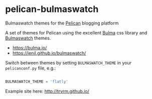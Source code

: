 # pelican-bulmaswatch
Bulmaswatch themes for the [Pelican](https://blog.getpelican.com/) blogging platform


A set of themes for Pelican using the excellent [Bulma](https://bulma.io/) css library and [Bulmaswatch](https://jenil.github.io/bulmaswatch/) themes.

* https://bulma.io/
* https://jenil.github.io/bulmaswatch/

Switch between themes by setting `BULMASWATCH_THEME` in your `pelicanconf.py` file, e.g.:

```python

BULMASWATCH_THEME = 'flatly'

```

Example site here: http://trvrm.github.io/
